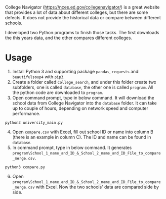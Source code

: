 College Navigator (https://nces.ed.gov/collegenavigator/) is a great website that provides a lot of data about different colleges, but there are some defects. It does not provide the historical data or compare between different schools. 

I developed two Python programs to finish those tasks. The first downloads the this years data, and the other compares different colleges.

# Usage

1. Install Python 3 and supporting package ```pandas```, ```requests``` and ```beautifulsoup4``` with ```pip3```.
2. Create a folder called ```College_search```, and under this folder create two subfolders, one is called ```database```, the other one is called ```program```. All the python code are downloaded to ```program```.
3. Open command prompt, type in below command. It will download the school data from College Navigator into the ```database``` folder. It can take up to couple of hours, depending on network speed and computer performance.
```
python3 university_main.py
```
4. Open ```compare.csv``` with Excel, fill out school ID or name into column B (there is an example in column C). The ID and name can be found in ```database```.
5. In command prompt, type in below command. It generates ```program\School_1_name_and_ID_&_School_2_name_and_ID_File_to_compare_merge.csv```.
```
python3 compare.py
``` 
6. Open ```program\School_1_name_and_ID_&_School_2_name_and_ID_File_to_compare_merge.csv``` with Excel. Now the two schools' data are compared side by side.

